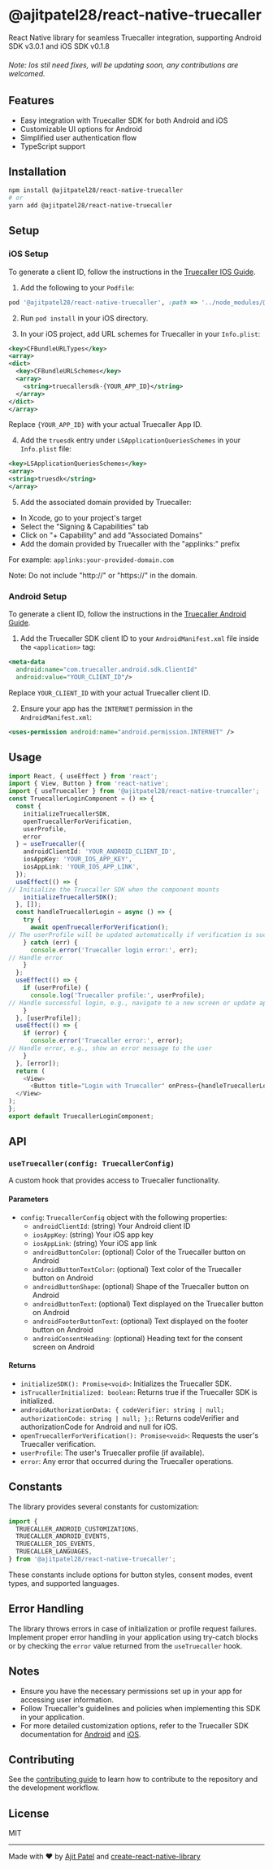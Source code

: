 # @ajitpatel28/react-native-truecaller


React Native library for seamless Truecaller integration, supporting Android SDK v3.0.1 and iOS SDK v0.1.8

###### Note: Ios stil need fixes, will be updating soon, any contributions are welcomed.

## Features

- Easy integration with Truecaller SDK for both Android and iOS
- Customizable UI options for Android
- Simplified user authentication flow
- TypeScript support

## Installation

```sh
npm install @ajitpatel28/react-native-truecaller
# or
yarn add @ajitpatel28/react-native-truecaller
```

## Setup

### iOS Setup

To generate a client ID, follow the instructions in the [Truecaller IOS Guide](https://docs.truecaller.com/truecaller-sdk/android/oauth-sdk-3.0.0/integration-steps/generating-client-id).

1. Add the following to your `Podfile`:

```ruby
pod '@ajitpatel28/react-native-truecaller', :path => '../node_modules/@ajitpatel28/react-native-truecaller'
```

2. Run `pod install` in your iOS directory.

3. In your iOS project, add URL schemes for Truecaller in your `Info.plist`:

```xml
<key>CFBundleURLTypes</key>
<array>
<dict>
  <key>CFBundleURLSchemes</key>
  <array>
    <string>truecallersdk-{YOUR_APP_ID}</string>
  </array>
</dict>
</array>
```

Replace `{YOUR_APP_ID}` with your actual Truecaller App ID.

4. Add the `truesdk` entry under `LSApplicationQueriesSchemes` in your `Info.plist` file:

```xml
<key>LSApplicationQueriesSchemes</key>
<array>
<string>truesdk</string>
</array>
```

5. Add the associated domain provided by Truecaller:
  - In Xcode, go to your project's target
  - Select the "Signing & Capabilities" tab
  - Click on "+ Capability" and add "Associated Domains"
  - Add the domain provided by Truecaller with the "applinks:" prefix

   For example: `applinks:your-provided-domain.com`

   Note: Do not include "http://" or "https://" in the domain.

### Android Setup

To generate a client ID, follow the instructions in the [Truecaller Android Guide](https://docs.truecaller.com/truecaller-sdk/android/oauth-sdk-3.0.0/integration-steps/generating-client-id).

1. Add the Truecaller SDK client ID to your `AndroidManifest.xml` file inside the `<application>` tag:

```xml
<meta-data
  android:name="com.truecaller.android.sdk.ClientId"
  android:value="YOUR_CLIENT_ID"/>
```

Replace `YOUR_CLIENT_ID` with your actual Truecaller client ID.

2. Ensure your app has the `INTERNET` permission in the `AndroidManifest.xml`:

```xml
<uses-permission android:name="android.permission.INTERNET" />
```

## Usage

```typescript
import React, { useEffect } from 'react';
import { View, Button } from 'react-native';
import { useTruecaller } from '@ajitpatel28/react-native-truecaller';
const TruecallerLoginComponent = () => {
  const {
    initializeTruecallerSDK,
    openTruecallerForVerification,
    userProfile,
    error
  } = useTruecaller({
    androidClientId: 'YOUR_ANDROID_CLIENT_ID',
    iosAppKey: 'YOUR_IOS_APP_KEY',
    iosAppLink: 'YOUR_IOS_APP_LINK',
  });
  useEffect(() => {
// Initialize the Truecaller SDK when the component mounts
    initializeTruecallerSDK();
  }, []);
  const handleTruecallerLogin = async () => {
    try {
      await openTruecallerForVerification();
// The userProfile will be updated automatically if verification is successful
    } catch (err) {
      console.error('Truecaller login error:', err);
// Handle error
    }
  };
  useEffect(() => {
    if (userProfile) {
      console.log('Truecaller profile:', userProfile);
// Handle successful login, e.g., navigate to a new screen or update app state
    }
  }, [userProfile]);
  useEffect(() => {
    if (error) {
      console.error('Truecaller error:', error);
// Handle error, e.g., show an error message to the user
    }
  }, [error]);
  return (
    <View>
      <Button title="Login with Truecaller" onPress={handleTruecallerLogin} />
  </View>
);
};
export default TruecallerLoginComponent;
```

## API

### `useTruecaller(config: TruecallerConfig)`

A custom hook that provides access to Truecaller functionality.

#### Parameters

- `config`: `TruecallerConfig` object with the following properties:
  - `androidClientId`: (string) Your Android client ID
  - `iosAppKey`: (string) Your iOS app key
  - `iosAppLink`: (string) Your iOS app link
  - `androidButtonColor`: (optional) Color of the Truecaller button on Android
  - `androidButtonTextColor`: (optional) Text color of the Truecaller button on Android
  - `androidButtonShape`: (optional) Shape of the Truecaller button on Android
  - `androidButtonText`: (optional) Text displayed on the Truecaller button on Android
  - `androidFooterButtonText`: (optional) Text displayed on the footer button on Android
  - `androidConsentHeading`: (optional) Heading text for the consent screen on Android

#### Returns

- `initializeSDK(): Promise<void>`: Initializes the Truecaller SDK.
- `isTrucallerInitialized: boolean`: Returns true if the Truecaller SDK is initialized.
- `androidAuthorizationData: {
  codeVerifier: string | null;
  authorizationCode: string | null;
  };`: Returns codeVerifier and authorizationCode for Android and null for iOS.
- `openTruecallerForVerification(): Promise<void>`: Requests the user's Truecaller verification.
- `userProfile`: The user's Truecaller profile (if available).
- `error`: Any error that occurred during the Truecaller operations.

## Constants

The library provides several constants for customization:

```typescript
import {
  TRUECALLER_ANDROID_CUSTOMIZATIONS,
  TRUECALLER_ANDROID_EVENTS,
  TRUECALLER_IOS_EVENTS,
  TRUECALLER_LANGUAGES,
} from '@ajitpatel28/react-native-truecaller';
```

These constants include options for button styles, consent modes, event types, and supported languages.

## Error Handling

The library throws errors in case of initialization or profile request failures. Implement proper error handling in your application using try-catch blocks or by checking the `error` value returned from the `useTruecaller` hook.

## Notes

- Ensure you have the necessary permissions set up in your app for accessing user information.
- Follow Truecaller's guidelines and policies when implementing this SDK in your application.
- For more detailed customization options, refer to the Truecaller SDK documentation for [Android](https://docs.truecaller.com/truecaller-sdk/android/getting-started) and [iOS](https://docs.truecaller.com/truecaller-sdk/ios/getting-started).

## Contributing

See the [contributing guide](CONTRIBUTING.md) to learn how to contribute to the repository and the development workflow.

## License

MIT

---

Made with ❤️ by [Ajit Patel](https://github.com/ajitpatel28) and [create-react-native-library](https://github.com/callstack/react-native-builder-bob)
